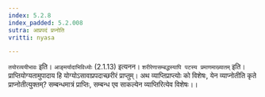 ```yaml
---
index: 5.2.8
index_padded: 5.2.008
sutra: आप्रपदं प्रप्नोति
vritti: nyasa

---
```

`तयोरव्ययीभावः` इति। `आङ्मर्यादाभिविध्योः` (2.1.13) इत्यनन। `शरीरेणासम्बद्धस्यापि पटस्य प्रमाणमाख्यातम्` इति। प्राप्तियोग्यतामुपादाय हि योग्योऽसावाप्रपदाच्छरीरं प्राप्तुम्। अथ व्याप्तिप्राप्त्योः को विशेषः, येन व्याप्नोतीति कृते प्राप्नोतीत्युक्तम्? सम्बन्धमात्रं प्राप्तिः, सम्बन्ध एव साकल्येन व्याप्तिरित्येव विशेषः।।
